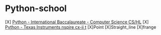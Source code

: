 # Python-school

[X] [Python - International Baccalaureate - Computer Science CS/HL](ib)
[X] [Python - Texas Instruments nspire cx-ii t](ti)
  [X]Point
  [X]Straight_line
  [X]frange
